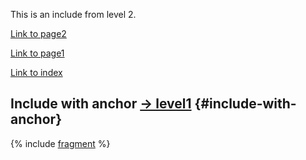 This is an include from level 2.

[Link to page2](../page2.md)

[Link to page1](../../page1.md)

[Link to index](../../../index.md)

## Include with anchor [→ level1](../../page1.md) {#include-with-anchor}

{% include [fragment](../../../includes/fragments.md#section3) %}